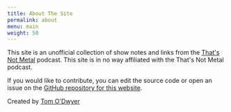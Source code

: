 ```yaml
---
title: About The Site
permalink: about
menu: main
weight: 50
---
```


This site is an unofficial collection of show notes and links from the
[That's Not Metal](http://thatsnotmetal.net/) podcast. This site is in no way
affiliated with the That's Not Metal podcast.

If you would like to contribute, you can edit the source code or open an issue
on the
[GitHub repository for this website](https://github.com/tomodwyer/thatsnotmetalarchive).

Created by [Tom O'Dwyer](https://www.tomodwyer.com)
